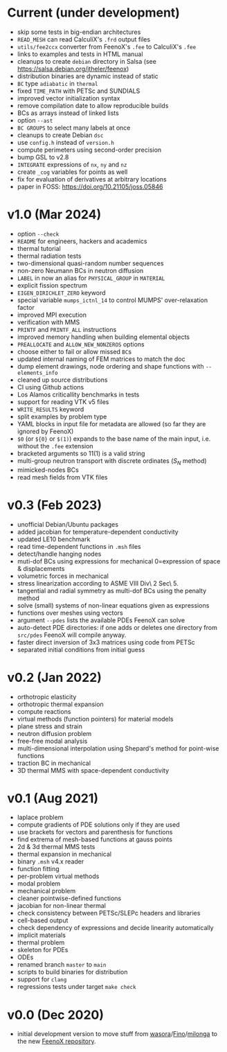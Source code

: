 # Current (under development)

 * skip some tests in big-endian architectures
 * `READ_MESH` can read CalculiX's `.frd` output files
 * `utils/fee2ccx` converter from FeenoX's `.fee` to CalculiX's `.fee`
 * links to examples and tests in HTML manual
 * cleanups to create `debian` directory in Salsa (see <https://salsa.debian.org/jtheler/feenox>)
 * distribution binaries are dynamic instead of static
 * `BC` type `adiabatic` in `thermal`
 * fixed `TIME_PATH` with PETSc and SUNDIALS
 * improved vector initialization syntax
 * remove compilation date to allow reproducible builds
 * BCs as arrays instead of linked lists
 * option `--ast`
 * `BC GROUPS` to select many labels at once
 * cleanups to create Debian `dsc`
 * use `config.h` instead of `version.h`
 * compute perimeters using second-order precision
 * bump GSL to v2.8
 * `INTEGRATE` expressions of `nx`, `ny` and `nz`
 * create `_cog` variables for points as well
 * fix for evaluation of derivatives at arbitrary locations
 * paper in FOSS: <https://doi.org/10.21105/joss.05846>
 
# v1.0 (Mar 2024)

 * option `--check`
 * `README` for engineers, hackers and academics
 * thermal tutorial
 * thermal radiation tests
 * two-dimensional quasi-random number sequences
 * non-zero Neumann BCs in neutron diffusion
 * `LABEL` in now an alias for `PHYSICAL_GROUP` in `MATERIAL`
 * explicit fission spectrum
 * `EIGEN_DIRICHLET_ZERO` keyword
 * special variable `mumps_ictnl_14` to control MUMPS' over-relaxation factor
 * improved MPI execution
 * verification with MMS 
 * `PRINTF` and `PRINTF_ALL` instructions
 * improved memory handling when building elemental objects
 * `PREALLOCATE` and `ALLOW_NEW_NONZEROS` options
 * choose either to fail or allow missed `BC`s
 * updated internal naming of FEM matrices to match the doc
 * dump element drawings, node ordering and shape functions with `--elements_info`
 * cleaned up source distributions
 * CI using Github actions
 * Los Alamos criticallity benchmarks in tests
 * support for reading VTK v5 files
 * `WRITE_RESULTS` keyword
 * split examples by problem type
 * YAML blocks in input file for metadata are allowed (so far they are ignored by FeenoX)
 * `$0` (or `${0}` or `$(1)`) expands to the base name of the main input, i.e. without the `.fee` extension
 * bracketed arguments so ${1}1$(1) is a valid string
 * multi-group neutron transport with discrete ordinates ($S_N$ method)
 * mimicked-nodes BCs
 * read mesh fields from VTK files

# v0.3 (Feb 2023)

 * unofficial Debian/Ubuntu packages
 * added jacobian for temperature-dependent conductivity
 * updated LE10 benchmark
 * read time-dependent functions in `.msh` files
 * detect/handle hanging nodes
 * muti-dof BCs using expressions for mechanical 0=expression of space & displacements
 * volumetric forces in mechanical
 * stress linearization according to ASME VIII Div\ 2 Sec\ 5.
 * tangential and radial symmetry as multi-dof BCs using the penalty method
 * solve (small) systems of non-linear equations given as expressions
 * functions over meshes using vectors
 * argument `--pdes` lists the available PDEs FeenoX can solve
 * auto-detect PDE directories: if one adds or deletes one directory from `src/pdes` FeenoX will compile anyway.
 * faster direct inversion of 3x3 matrices using code from PETSc
 * separated initial conditions from initial guess
 

# v0.2 (Jan 2022)

 * orthotropic elasticity
 * orthotropic thermal expansion
 * compute reactions
 * virtual methods (function pointers) for material models
 * plane stress and strain
 * neutron diffusion problem
 * free-free modal analysis
 * multi-dimensional interpolation using Shepard's method for point-wise functions
 * traction BC in mechanical
 * 3D thermal MMS with space-dependent conductivity
 
# v0.1 (Aug 2021)

 * laplace problem
 * compute gradients of PDE solutions only if they are used
 * use brackets for vectors and parenthesis for functions
 * find extrema of mesh-based functions at gauss points
 * 2d & 3d thermal MMS tests
 * thermal expansion in mechanical
 * binary `.msh` v4.x reader
 * function fitting
 * per-problem virtual methods
 * modal problem
 * mechanical problem
 * cleaner pointwise-defined functions
 * jacobian for non-linear thermal
 * check consistency between PETSc/SLEPc headers and libraries
 * cell-based output
 * check dependency of expressions and decide linearity automatically
 * implicit materials
 * thermal problem
 * skeleton for PDEs
 * ODEs
 * renamed branch `master` to `main`
 * scripts to build binaries for distribution
 * support for `clang`
 * regressions tests under target `make check`
 
 
# v0.0 (Dec 2020)

 * initial development version to move stuff from [wasora](https://github.com/seamplex/wasora)/[Fino](https://github.com/seamplex/fino)/[milonga](https://github.com/seamplex/milonga) to the new [FeenoX repository](https://github.com/seamplex/feenox^).
 
